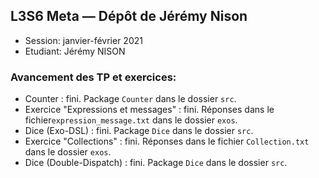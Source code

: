 ## L3S6 Meta — Dépôt de Jérémy Nison

- Session: janvier-février 2021
- Etudiant: Jérémy NISON

### Avancement des TP et exercices:

* Counter : fini. Package `Counter` dans le dossier `src`.
* Exercice "Expressions et messages" : fini. Réponses dans le fichier`expression_message.txt` dans le dossier `exos`.
* Dice (Exo-DSL) : fini. Package `Dice` dans le dossier `src`.
* Exercice "Collections" : fini. Réponses dans le fichier `Collection.txt` dans le dossier `exos`.
* Dice (Double-Dispatch) : fini. Package `Dice` dans le dossier `src`.
